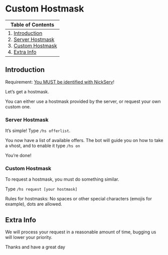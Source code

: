 # Custom Hostmask

| Table of Contents
| ---------------------------------------------------------------------------------------------------------------
| 1. [Introduction](#introduction)<br>2\. [Server Hostmask](#server-hostmask)<br>3\. [Custom Hostmask](#custom-hostmask)<br>4\. [Extra Info](#extra-info)

## Introduction

Requirement:
[You MUST be identified with NickServ](http://chew.chat/help/registernickserv#Authenticating-on-Login)!

Let’s get a hostmask.

You can either use a hostmask provided by the server, or request your own custom one.

### Server Hostmask

It’s simple! Type `/hs offerlist`.

You now have a list of available offers. The bot will guide you on how to take a vhost, and to enable it type `/hs on`

You’re done!

### Custom Hostmask

To request a hostmask, you must do something similar.

Type `/hs request [your hostmask]`

Rules for hostmasks:
No spaces or other special characters (emojis for example), dots are allowed.

## Extra Info

We will process your request in a reasonable amount of time, bugging us will lower your priority.

Thanks and have a great day
